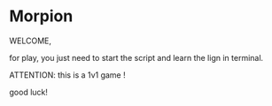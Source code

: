# Morpion
WELCOME,

for play, you just need to start the script and learn the lign in terminal.

ATTENTION: this is a 1v1 game !

good luck!
